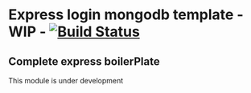 # Express login mongodb template - WIP - [![Build Status](https://travis-ci.com/alessandro-caldonazzi/Express-Mongo-Login-BoilerPlate.svg?branch=main)](https://travis-ci.com/alessandro-caldonazzi/Express-Mongo-Login-BoilerPlate)

## Complete express boilerPlate

This module is under development